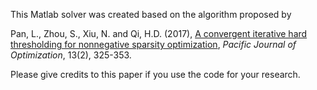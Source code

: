 This Matlab solver was created based on the algorithm proposed by

Pan, L., Zhou, S., Xiu, N. and Qi, H.D. (2017), [A convergent iterative hard  thresholding for nonnegative sparsity optimization](http://www.yokohamapublishers.jp/online2/oppjo/vol13/p325.html), *Pacific Journal of  Optimization*, 13(2), 325-353.

Please give credits to this paper if you use the code for your research.
